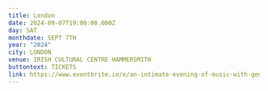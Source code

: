 ```yaml
---
title: London
date: 2024-09-07T19:00:00.000Z
day: SAT
monthdate: SEPT 7TH
year: "2024"
city: LONDON
venue: IRISH CULTURAL CENTRE HAMMERSMITH
buttontext: TICKETS
link: https://www.eventbrite.ie/e/an-intimate-evening-of-music-with-george-murphy-tickets-854362690807
---
```

